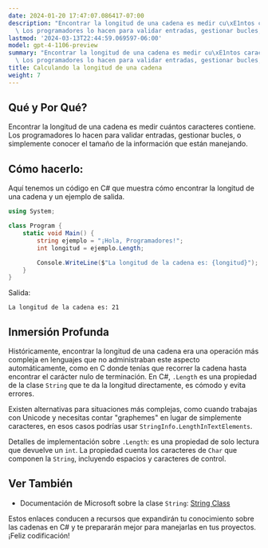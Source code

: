 ```yaml
---
date: 2024-01-20 17:47:07.086417-07:00
description: "Encontrar la longitud de una cadena es medir cu\xE1ntos caracteres contiene.\
  \ Los programadores lo hacen para validar entradas, gestionar bucles, o\u2026"
lastmod: '2024-03-13T22:44:59.069597-06:00'
model: gpt-4-1106-preview
summary: "Encontrar la longitud de una cadena es medir cu\xE1ntos caracteres contiene.\
  \ Los programadores lo hacen para validar entradas, gestionar bucles, o\u2026"
title: Calculando la longitud de una cadena
weight: 7
---
```


## Qué y Por Qué?
Encontrar la longitud de una cadena es medir cuántos caracteres contiene. Los programadores lo hacen para validar entradas, gestionar bucles, o simplemente conocer el tamaño de la información que están manejando.

## Cómo hacerlo:
Aquí tenemos un código en C# que muestra cómo encontrar la longitud de una cadena y un ejemplo de salida.

```C#
using System;

class Program {
    static void Main() {
        string ejemplo = "¡Hola, Programadores!";
        int longitud = ejemplo.Length;

        Console.WriteLine($"La longitud de la cadena es: {longitud}");
    }
}
```

Salida:

```
La longitud de la cadena es: 21
```

## Inmersión Profunda
Históricamente, encontrar la longitud de una cadena era una operación más compleja en lenguajes que no administraban este aspecto automáticamente, como en C donde tenías que recorrer la cadena hasta encontrar el carácter nulo de terminación. En C#, `.Length` es una propiedad de la clase `String` que te da la longitud directamente, es cómodo y evita errores.

Existen alternativas para situaciones más complejas, como cuando trabajas con Unicode y necesitas contar "graphemes" en lugar de simplemente caracteres, en esos casos podrías usar `StringInfo.LengthInTextElements`.

Detalles de implementación sobre `.Length`: es una propiedad de solo lectura que devuelve un `int`. La propiedad cuenta los caracteres de `Char` que componen la `String`, incluyendo espacios y caracteres de control.

## Ver También
- Documentación de Microsoft sobre la clase `String`: [String Class](https://docs.microsoft.com/en-us/dotnet/api/system.string?view=net-6.0)

Estos enlaces conducen a recursos que expandirán tu conocimiento sobre las cadenas en C# y te prepararán mejor para manejarlas en tus proyectos. ¡Feliz codificación!

